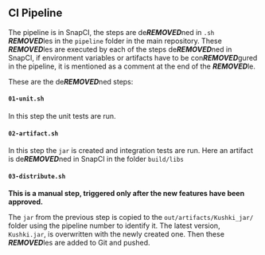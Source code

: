 ## CI Pipeline
The pipeline is in SnapCI, the steps are de***REMOVED***ned in `.sh` ***REMOVED***les in the `pipeline` folder in the main repository.
These ***REMOVED***les are executed by each of the steps de***REMOVED***ned in SnapCI, if environment variables or artifacts have to be
con***REMOVED***gured in the pipeline, it is mentioned as a comment at the end of the ***REMOVED***le.

These are the de***REMOVED***ned steps:

#### `01-unit.sh`
In this step the unit tests are run.

#### `02-artifact.sh`
In this step the `jar` is created and integration tests are run. Here an artifact is de***REMOVED***ned in SnapCI in the folder
`build/libs`

#### `03-distribute.sh`
**This is a manual step, triggered only after the new features have been approved.**

The `jar` from the previous step is copied to the `out/artifacts/Kushki_jar/` folder using the pipeline number to
identify it. The latest version, `Kushki.jar`, is overwritten with the newly created one. Then these ***REMOVED***les are
added to Git and pushed.